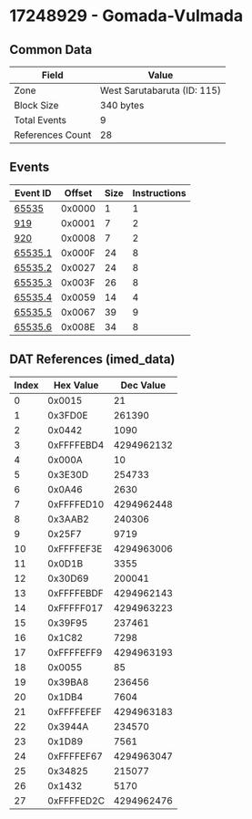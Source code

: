 # 17248929 - Gomada-Vulmada

## Common Data

| Field            | Value                       |
|------------------|-----------------------------|
| Zone             | West Sarutabaruta (ID: 115) |
| Block Size       | 340 bytes                   |
| Total Events     | 9                           |
| References Count | 28                          |

## Events

| Event ID                | Offset   |   Size |   Instructions |
|-------------------------|----------|--------|----------------|
| [65535](./65535.md)     | 0x0000   |      1 |              1 |
| [919](./919.md)         | 0x0001   |      7 |              2 |
| [920](./920.md)         | 0x0008   |      7 |              2 |
| [65535.1](./65535.1.md) | 0x000F   |     24 |              8 |
| [65535.2](./65535.2.md) | 0x0027   |     24 |              8 |
| [65535.3](./65535.3.md) | 0x003F   |     26 |              8 |
| [65535.4](./65535.4.md) | 0x0059   |     14 |              4 |
| [65535.5](./65535.5.md) | 0x0067   |     39 |              9 |
| [65535.6](./65535.6.md) | 0x008E   |     34 |              8 |

## DAT References (imed_data)

|   Index | Hex Value   |   Dec Value |
|---------|-------------|-------------|
|       0 | 0x0015      |          21 |
|       1 | 0x3FD0E     |      261390 |
|       2 | 0x0442      |        1090 |
|       3 | 0xFFFFEBD4  |  4294962132 |
|       4 | 0x000A      |          10 |
|       5 | 0x3E30D     |      254733 |
|       6 | 0x0A46      |        2630 |
|       7 | 0xFFFFED10  |  4294962448 |
|       8 | 0x3AAB2     |      240306 |
|       9 | 0x25F7      |        9719 |
|      10 | 0xFFFFEF3E  |  4294963006 |
|      11 | 0x0D1B      |        3355 |
|      12 | 0x30D69     |      200041 |
|      13 | 0xFFFFEBDF  |  4294962143 |
|      14 | 0xFFFFF017  |  4294963223 |
|      15 | 0x39F95     |      237461 |
|      16 | 0x1C82      |        7298 |
|      17 | 0xFFFFEFF9  |  4294963193 |
|      18 | 0x0055      |          85 |
|      19 | 0x39BA8     |      236456 |
|      20 | 0x1DB4      |        7604 |
|      21 | 0xFFFFEFEF  |  4294963183 |
|      22 | 0x3944A     |      234570 |
|      23 | 0x1D89      |        7561 |
|      24 | 0xFFFFEF67  |  4294963047 |
|      25 | 0x34825     |      215077 |
|      26 | 0x1432      |        5170 |
|      27 | 0xFFFFED2C  |  4294962476 |
